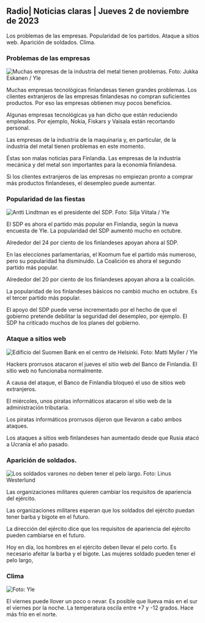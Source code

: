 ## Radio\| Noticias claras \| Jueves 2 de noviembre de 2023

Los problemas de las empresas. Popularidad de los partidos. Ataque a sitios web. Aparición de soldados. Clima.

### Problemas de las empresas

![Muchas empresas de la industria del metal tienen problemas. Foto: Jukka Eskanen / Yle](https://images.cdn.yle.fi/image/upload/c_crop,h_2268,w_4031,x_0,y_410/ar_1.7777777777777777,c_fill,g_faces,h_675,w_1200/dpr_1.0/q_auto:eco/f_auto/fl_lossy/v1698216498/39-11907536538b9d499762)

Muchas empresas tecnológicas finlandesas tienen grandes problemas. Los clientes extranjeros de las empresas finlandesas no compran suficientes productos. Por eso las empresas obtienen muy pocos beneficios.

Algunas empresas tecnológicas ya han dicho que están reduciendo empleados. Por ejemplo, Nokia, Fiskars y Vaisala están recortando personal.

Las empresas de la industria de la maquinaria y, en particular, de la industria del metal tienen problemas en este momento.

Éstas son malas noticias para Finlandia. Las empresas de la industria mecánica y del metal son importantes para la economía finlandesa.

Si los clientes extranjeros de las empresas no empiezan pronto a comprar más productos finlandeses, el desempleo puede aumentar.

### Popularidad de las fiestas

![Antti Lindtman es el presidente del SDP. Foto: Silja Viitala / Yle](https://images.cdn.yle.fi/image/upload/c_crop,h_2241,w_3984,x_0,y_0/ar_1.7777777777777777,c_fill,g_faces,h_675,w_1200/dpr_1.0/q_auto:eco/f_auto/fl_lossy/v1696930784/39-118400565251b6be058f)

El SDP es ahora el partido más popular en Finlandia, según la nueva encuesta de Yle. La popularidad del SDP aumentó mucho en octubre.

Alrededor del 24 por ciento de los finlandeses apoyan ahora al SDP.

En las elecciones parlamentarias, el Koomum fue el partido más numeroso, pero su popularidad ha disminuido. La Coalición es ahora el segundo partido más popular.

Alrededor del 20 por ciento de los finlandeses apoyan ahora a la coalición.

La popularidad de los finlandeses básicos no cambió mucho en octubre. Es el tercer partido más popular.

El apoyo del SDP puede verse incrementado por el hecho de que el gobierno pretende debilitar la seguridad del desempleo, por ejemplo. El SDP ha criticado muchos de los planes del gobierno.

### Ataque a sitios web

![Edificio del Suomen Bank en el centro de Helsinki. Foto: Matti Myller / Yle ](https://images.cdn.yle.fi/image/upload/c_crop,h_1391,w_2472,x_0,y_112/ar_1.7777777777777777,c_fill,g_faces,h_675,w_1200/dpr_1.0/q_auto:eco/f_auto/fl_lossy/v1587997073/39-6686595ea6e8fc70cab)

Hackers prorrusos atacaron el jueves el sitio web del Banco de Finlandia. El sitio web no funcionaba normalmente.

A causa del ataque, el Banco de Finlandia bloqueó el uso de sitios web extranjeros.

El miércoles, unos piratas informáticos atacaron el sitio web de la administración tributaria.

Los piratas informáticos prorrusos dijeron que llevaron a cabo ambos ataques.

Los ataques a sitios web finlandeses han aumentado desde que Rusia atacó a Ucrania el año pasado.

### Aparición de soldados.

![Los soldados varones no deben tener el pelo largo. Foto: Linus Westerlund](https://images.cdn.yle.fi/image/upload/c_crop,h_3375,w_6000,x_0,y_522/ar_1.7777777777777777,c_fill,g_faces,h_675,w_1200/dpr_1.0/q_auto:eco/f_auto/fl_lossy/v1688460639/39-113784464a3db01e8a65)

Las organizaciones militares quieren cambiar los requisitos de apariencia del ejército.

Las organizaciones militares esperan que los soldados del ejército puedan tener barba y bigote en el futuro.

La dirección del ejército dice que los requisitos de apariencia del ejército pueden cambiarse en el futuro.

Hoy en día, los hombres en el ejército deben llevar el pelo corto. Es necesario afeitar la barba y el bigote. Las mujeres soldado pueden tener el pelo largo,

### Clima

![ Foto: Yle](https://images.cdn.yle.fi/image/upload/c_crop,h_1080,w_1919,x_0,y_0/ar_1.7777777777777777,c_fill,g_faces,h_675,w_1200/dpr_1.0/q_auto:eco/f_auto/fl_lossy/v1698940434/39-11951316543c5fbc620f)

El viernes puede llover un poco o nevar. Es posible que llueva más en el sur el viernes por la noche. La temperatura oscila entre +7 y -12 grados. Hace más frío en el norte.